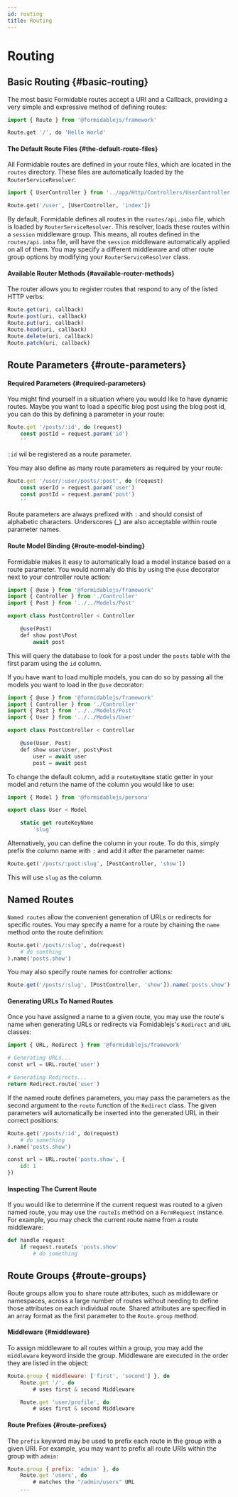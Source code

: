 ```yaml
---
id: routing
title: Routing
---
```


# Routing

## Basic Routing {#basic-routing}

The most basic Formidable routes accept a URI and a Callback, providing a very simple and expressive method of defining routes:

```py
import { Route } from '@formidablejs/framework'

Route.get '/', do 'Hello World'
```

#### The Default Route Files {#the-default-route-files}

All Formidable routes are defined in your route files, which are located in the `routes` directory. These files are automatically loaded by the `RouterServiceResolver`:

```py
import { UserController } from '../app/Http/Controllers/UserController'

Route.get('/user', [UserController, 'index'])
```

By default, Formidable defines all routes in the `routes/api.imba` file, which is loaded by `RouterServiceResolver`. This resolver, loads these routes within a `session` middleware group. This means, all routes defined in the `routes/api.imba` file, will have the `session` middleware automatically applied on all of them. You may specify a different middleware and other route group options by modifying your `RouterServiceResolver` class.

#### Available Router Methods {#available-router-methods}

The router allows you to register routes that respond to any of the listed HTTP verbs:

```js
Route.get(uri, callback)
Route.post(uri, callback)
Route.put(uri, callback)
Route.head(uri, callback)
Route.delete(uri, callback)
Route.patch(uri, callback)
```

## Route Parameters {#route-parameters}

#### Required Parameters {#required-parameters}

You might find yourself in a situation where you would like to have dynamic routes. Maybe you want to load a specific blog post using the blog post id, you can do this by defining a parameter in your route:

```js
Route.get '/posts/:id', do (request)
	const postId = request.param('id')
	''
```

`:id` wil be registered as a route parameter.

You may also define as many route parameters as required by your route:

```js
Route.get '/user/:user/posts/:post', do (request)
    const userId = request.param('user')
    const postId = request.param('post')
	''
```

Route parameters are always prefixed with `:` and should consist of alphabetic characters. Underscores (_) are also acceptable within route parameter names.

#### Route Model Binding {#route-model-binding}

Formidable makes it easy to automatically load a model instance based on a route parameter. You would normally do this by using the `@use` decorator next to your controller route action:

```js
import { @use } from '@formidablejs/framework'
import { Controller } from './Controller'
import { Post } from '../../Models/Post'

export class PostController < Controller

    @use(Post)
    def show post\Post
		await post
```

This will query the database to look for a post under the `posts` table with the first param using the `id` column.

If you have want to load multiple models, you can do so by passing all the models you want to load in the `@use` decorator:

```js
import { @use } from '@formidablejs/framework'
import { Controller } from './Controller'
import { Post } from '../../Models/Post'
import { User } from '../../Models/User'

export class PostController < Controller

    @use(User, Post)
    def show user\User, post\Post
		user = await user
		post = await post
```

To change the default column, add a `routeKeyName` static getter in your model and return the name of the column you would like to use:

```js
import { Model } from '@formidablejs/persona'

export class User < Model

	static get routeKeyName
        'slug'

```

Alternatively, you can define the column in your route. To do this, simply prefix the column name with `:` and add it after the parameter name:

```py
Route.get('/posts/:post:slug', [PostController, 'show'])
```

This will use `slug` as the column.

## Named Routes

`Named routes` allow the convenient generation of URLs or redirects for specific routes. You may specify a name for a route by chaining the `name` method onto the route definition:

```py
Route.get('/posts/:slug', do(request)
	# do somthing
).name('posts.show')
```

You may also specify route names for controller actions:

```js
Route.get('/posts/:slug', [PostController, 'show']).name('posts.show')
```

#### Generating URLs To Named Routes

Once you have assigned a name to a given route, you may use the route's name when generating URLs or redirects via Fomidablejs's `Redirect` and `URL` classes:

```py
import { URL, Redirect } from '@formidablejs/framework'

# Generating URLs...
const url = URL.route('user')

# Generating Redirects...
return Redirect.route('user')
```

If the named route defines parameters, you may pass the parameters as the second argument to the `route` function of the `Redirect` class. The given parameters will automatically be inserted into the generated URL in their correct positions:

```py
Route.get('/posts/:id', do(request)
	# do something
).name('posts.show')

const url = URL.route('posts.show', {
	id: 1
})
```

#### Inspecting The Current Route

If you would like to determine if the current request was routed to a given named route, you may use the `routeIs` method on a `FormRequest` instance. For example, you may check the current route name from a route middleware:

```py
def handle request
	if request.routeIs 'posts.show'
		# do something
```

## Route Groups {#route-groups}

Route groups allow you to share route attributes, such as middleware or namespaces, across a large number of routes without needing to define those attributes on each individual route. Shared attributes are specified in an array format as the first parameter to the `Route.group` method.

#### Middleware {#middleware}

To assign middleware to all routes within a group, you may add the `middleware` keyword inside the group. Middleware are executed in the order they are listed in the object:

```js
Route.group { middleware: ['first', 'second'] }, do
	Route.get '/', do
		# uses first & second Middleware

	Route.get 'user/profile', do
		# uses first & second Middleware
```

#### Route Prefixes {#route-prefixes}

The `prefix` keyword may be used to prefix each route in the group with a given URI. For example, you may want to prefix all route URIs within the group with `admin`:

```js
Route.group { prefix: 'admin' }, do
	Route.get 'users', do
		# matches the "/admin/users" URL
	...
```
